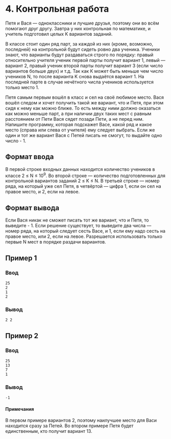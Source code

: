 # 4. Контрольная работа

Петя и Вася — одноклассники и лучшие друзья, поэтому они во всём помогают друг другу. Завтра у них контрольная по
математике, и учитель подготовил целых K вариантов заданий.

В классе стоит один ряд парт, за каждой из них (кроме, возможно, последней) на контрольной будут сидеть ровно два
ученика. Ученики знают, что варианты будут раздаваться строго по порядку: правый относительно учителя ученик первой
парты получит вариант 1, левый — вариант 2, правый ученик второй парты получит вариант 3 (если число вариантов больше
двух) и т.д. Так как K может быть меньше чем число учеников N, то после варианта K снова выдаётся вариант 1. На
последней парте в случае нечётного числа учеников используется только место 1.

Петя самым первым вошёл в класс и сел на своё любимое место. Вася вошёл следом и хочет получить такой же вариант, что и
Петя, при этом сидя к нему как можно ближе. То есть между ними должно оказаться как можно меньше парт, а при наличии
двух таких мест с равным расстоянием от Пети Вася сядет позади Пети, а не перед ним. Напишите программу, которая
подскажет Васе, какой ряд и какое место (справа или слева от учителя) ему следует выбрать. Если же один и тот же вариант
Вася с Петей писать не смогут, то выдайте одно число - 1.

## Формат ввода

В первой строке входных данных находится количество учеников в классе 2 ≤ N ≤ 10<sup>9</sup>. Во второй строке —
количество подготовленных для контрольной вариантов заданий 2 ≤ K ≤ N. В третьей строке — номер ряда, на который уже сел
Петя, в четвёртой — цифра 1, если он сел на правое место, и 2, если на левое.

## Формат вывода

Если Вася никак не сможет писать тот же вариант, что и Петя, то выведите - 1. Если решение существует, то выведите два
числа — номер ряда, на который следует сесть Васе, и 1, если ему надо сесть на правое место, или 2, если на левое.
Разрешается использовать только первые N мест в порядке раздачи вариантов.

## Пример 1

### Ввод

    25
    2
    1
    2

### Вывод

    2 2

## Пример 2

### Ввод

    25
    13
    7
    1

### Вывод

    -1

#### Примечания

В первом примере вариантов 2, поэтому наилучшее место для Васи находится сразу за Петей. Во втором примере Петя будет
единственным, кто получит вариант 13.